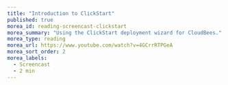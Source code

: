 ```yaml
---
title: "Introduction to ClickStart"
published: true
morea_id: reading-screencast-clickstart
morea_summary: "Using the ClickStart deployment wizard for CloudBees."
morea_type: reading
morea_url: https://www.youtube.com/watch?v=4GCrrRTPGeA
morea_sort_order: 2
morea_labels:
  - Screencast
  - 2 min
---
```

